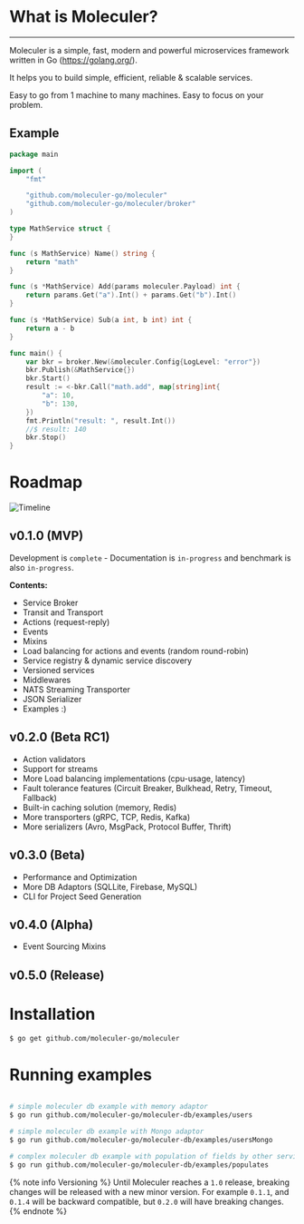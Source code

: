 # What is Moleculer?

---

Moleculer is a simple, fast, modern and powerful microservices framework written in Go (https://golang.org/).

It helps you to build simple, efficient, reliable & scalable services.

Easy to go from 1 machine to many machines. Easy to focus on your problem.

## Example

```go
package main

import (
	"fmt"

	"github.com/moleculer-go/moleculer"
	"github.com/moleculer-go/moleculer/broker"
)

type MathService struct {
}

func (s MathService) Name() string {
	return "math"
}

func (s *MathService) Add(params moleculer.Payload) int {
	return params.Get("a").Int() + params.Get("b").Int()
}

func (s *MathService) Sub(a int, b int) int {
	return a - b
}

func main() {
	var bkr = broker.New(&moleculer.Config{LogLevel: "error"})
	bkr.Publish(&MathService{})
	bkr.Start()
	result := <-bkr.Call("math.add", map[string]int{
		"a": 10,
		"b": 130,
	})
	fmt.Println("result: ", result.Int())
	//$ result: 140
	bkr.Stop()
}
```

# Roadmap

![Timeline](/images/timeline.png)

## v0.1.0 (MVP)

Development is `complete` - Documentation is `in-progress` and benchmark is also `in-progress`.

**Contents:**

-   Service Broker
-   Transit and Transport
-   Actions (request-reply)
-   Events
-   Mixins
-   Load balancing for actions and events (random round-robin)
-   Service registry & dynamic service discovery
-   Versioned services
-   Middlewares
-   NATS Streaming Transporter
-   JSON Serializer
-   Examples :)

## v0.2.0 (Beta RC1)

-   Action validators
-   Support for streams
-   More Load balancing implementations (cpu-usage, latency)
-   Fault tolerance features (Circuit Breaker, Bulkhead, Retry, Timeout, Fallback)
-   Built-in caching solution (memory, Redis)
-   More transporters (gRPC, TCP, Redis, Kafka)
-   More serializers (Avro, MsgPack, Protocol Buffer, Thrift)

## v0.3.0 (Beta)

-   Performance and Optimization
-   More DB Adaptors (SQLLite, Firebase, MySQL)
-   CLI for Project Seed Generation

## v0.4.0 (Alpha)

-   Event Sourcing Mixins

## v0.5.0 (Release)

# Installation

```bash
$ go get github.com/moleculer-go/moleculer
```

# Running examples

```bash

# simple moleculer db example with memory adaptor
$ go run github.com/moleculer-go/moleculer-db/examples/users

# simple moleculer db example with Mongo adaptor
$ go run github.com/moleculer-go/moleculer-db/examples/usersMongo

# complex moleculer db example with population of fields by other services
$ go run github.com/moleculer-go/moleculer-db/examples/populates


```

{% note info Versioning %}
Until Moleculer reaches a `1.0` release, breaking changes will be released with a new minor version. For example `0.1.1`, and `0.1.4` will be backward compatible, but `0.2.0` will have breaking changes.
{% endnote %}
